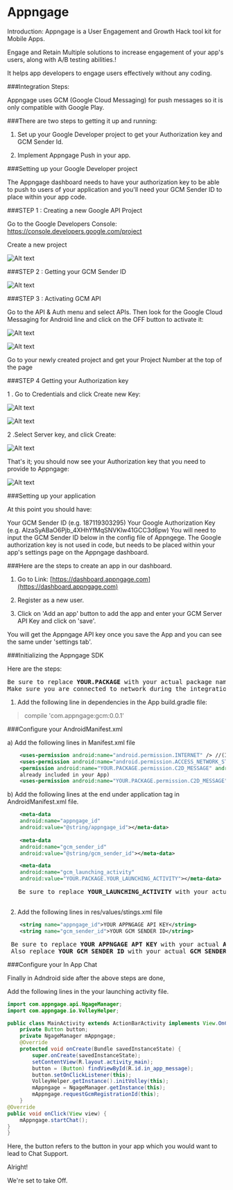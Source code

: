 # Appngage

Introduction: Appngage is a User Engagement and Growth Hack tool kit for Mobile Apps.

Engage and Retain Multiple solutions to increase engagement of your app's users, along with A/B testing abilities.!

It helps app developers to engage users effectively without any coding.

###Integration Steps:

Appngage uses GCM (Google Cloud Messaging) for push messages so it is only compatible with Google Play.

###There are two steps to getting it up and running:

1.	Set up your Google Developer project to get your Authorization key and GCM Sender Id.

2.	Implement Appngage Push in your app.

###Setting up your Google Developer project

The Appngage dashboard needs to have your authorization key to be able to push to users of your application and you'll need your GCM Sender ID to place within your app code.

###STEP 1 : 
Creating a new Google API Project

Go to the Google Developers Console: https://console.developers.google.com/project

Create a new project

![Alt text](https://github.com/Appngage/appngage-sdk-integration/blob/master/image/step1.png?raw=true "Optional Title")

###STEP 2 :
Getting your GCM Sender ID

![Alt text](https://github.com/Appngage/appngage-sdk-integration/blob/master/image/step2.png?raw=true "Optional Title")

###STEP 3 :
Activating GCM API

Go to the API & Auth menu and select APIs. Then look for the Google Cloud Messaging for Android line and click on the OFF button to activate it:

![Alt text](https://github.com/Appngage/appngage-sdk-integration/blob/master/image/step3.png?raw=true "Optional Title")

![Alt text](https://github.com/Appngage/appngage-sdk-integration/blob/master/image/step4.png?raw=true "Optional Title")

Go to your newly created project and get your Project Number at the top of the page

###STEP 4 
Getting your Authorization key

   1 . Go to Credentials and click Create new Key:

   ![Alt text](https://github.com/Appngage/appngage-sdk-integration/blob/master/image/step5.png?raw=true "Optional Title")
   
   ![Alt text](https://github.com/Appngage/appngage-sdk-integration/blob/master/image/step6.png?raw=true "Optional Title")

   2 .Select Server key, and click Create:

   ![Alt text](https://github.com/Appngage/appngage-sdk-integration/blob/master/image/step7.png?raw=true "Optional Title")
   

That's it; you should now see your Authorization key that you need to provide to Appngage:

![Alt text](https://github.com/Appngage/appngage-sdk-integration/blob/master/image/step8.png?raw=true "Optional Title")


###Setting up your application

At this point you should have:

Your GCM Sender ID (e.g. 187119303295)
Your Google Authorization Key (e.g. AIzaSyABaO6Pjb_4XHhYfMqSNVKlw41GCC3d6pw)
You will need to input the GCM Sender ID below in the config file of Appngege. The Google authorization key is not used in code, 
but needs to be placed within your app's settings page on the Appngage dashboard.

###Here are the steps to create an app in our dashboard.

1) Go to Link: [https://dashboard.appngage.com](https://dashboard.appngage.com)

2) Register as a new user.

3) Click on 'Add an app' button to add the app and enter your GCM Server API Key and click on 'save'.

You will get the Appngage API key once you save the App and you can see the same under 'settings tab'.

###Initializing the Appngage SDK

Here are the steps:
<pre>
Be sure to replace <b>YOUR.PACKAGE</b> with your actual package name, for example: <b>com.google.android</b>
Make sure you are connected to network during the integration.
</pre>

1)  Add the following line in dependencies in the App build.gradle file:
   > compile 'com.appngage:gcm:0.0.1'
   
###Configure your AndroidManifest.xml

   a) Add the following lines in Manifest.xml file
   ```xml
       <uses-permission android:name="android.permission.INTERNET" /> //(Ignore if already included in your App)
       <uses-permission android:name="android.permission.ACCESS_NETWORK_STATE" /> //(Ignore if already included in your App)
       <permission android:name="YOUR.PACKAGE.permission.C2D_MESSAGE" android:protectionLevel="signature" />  //(Ignore if
       already included in your App)
       <uses-permission android:name="YOUR.PACKAGE.permission.C2D_MESSAGE" />  //(Ignore if already included in your App)
   ```
   b) Add the following lines at the end under application tag in AndroidManifest.xml file. 
   ```xml
       <meta-data
       android:name="appngage_id"
       android:value="@string/appngage_id"></meta-data>
       
       <meta-data
       android:name="gcm_sender_id"
       android:value="@string/gcm_sender_id"></meta-data>
   
       <meta-data
       android:name="gcm_launching_activity"
       android:value="YOUR.PACKAGE.YOUR_LAUNCHING_ACTIVITY"></meta-data>
   ```
   <pre>
   Be sure to replace <b>YOUR_LAUNCHING_ACTIVITY</b> with your actual <b>LAUNCHING ACTIVITY</b>
   </pre>
   
2) Add the following lines in res/values/stings.xml file
```xml
    <string name="appngage_id">YOUR APPNGAGE API KEY</string>
    <string name="gcm_sender_id">YOUR GCM SENDER ID</string>
 ```
 <pre>
 Be sure to replace <b>YOUR APPNGAGE APT KEY</b> with your actual <b>APPNGAGE API KEY</b> from Appngage Dashboard.
 Also replace <b>YOUR GCM SENDER ID</b> with your actual <b>GCM SENDER ID</b> that you obtained earlier.</pre>
 
###Configure your In App Chat

Finally in Adndroid side after the above steps are done, 

Add the following lines in the your launching activity file.
```java
import com.appngage.api.NgageManager;
import com.appngage.io.VolleyHelper;

public class MainActivity extends ActionBarActivity implements View.OnClickListener {
    private Button button;
    private NgageManager mAppngage;
    @Override
    protected void onCreate(Bundle savedInstanceState) {
        super.onCreate(savedInstanceState);
        setContentView(R.layout.activity_main);
        button = (Button) findViewById(R.id.in_app_message);
        button.setOnClickListener(this);
        VolleyHelper.getInstance().initVolley(this);
        mAppngage = NgageManager.getInstance(this);
        mAppngage.requestGcmRegistrationId(this);
    }
@Override
public void onClick(View view) {
    mAppngage.startChat();
}
}
```
Here, the button refers to the button in your app which you would want to lead to Chat Support.

Alright!

We're set to take Off.

